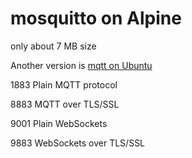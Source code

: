 
# mosquitto on Alpine

only about 7 MB size

Another version is [mqtt on Ubuntu](https://github.com/ypzhuang/mqtt)


1883 Plain MQTT protocol

8883 MQTT over TLS/SSL

9001 Plain WebSockets

9883 WebSockets over TLS/SSL

